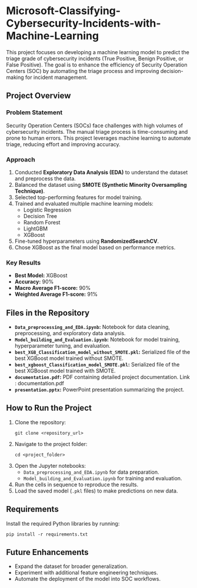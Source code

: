 # Microsoft-Classifying-Cybersecurity-Incidents-with-Machine-Learning


This project focuses on developing a machine learning model to predict the triage grade of cybersecurity incidents (True Positive, Benign Positive, or False Positive). The goal is to enhance the efficiency of Security Operation Centers (SOC) by automating the triage process and improving decision-making for incident management.

## Project Overview

### Problem Statement
Security Operation Centers (SOCs) face challenges with high volumes of cybersecurity incidents. The manual triage process is time-consuming and prone to human errors. This project leverages machine learning to automate triage, reducing effort and improving accuracy.

### Approach
1. Conducted **Exploratory Data Analysis (EDA)** to understand the dataset and preprocess the data.
2. Balanced the dataset using **SMOTE (Synthetic Minority Oversampling Technique)**.
3. Selected top-performing features for model training.
4. Trained and evaluated multiple machine learning models:
   - Logistic Regression
   - Decision Tree
   - Random Forest
   - LightGBM
   - XGBoost
5. Fine-tuned hyperparameters using **RandomizedSearchCV**.
6. Chose XGBoost as the final model based on performance metrics.

### Key Results
- **Best Model:** XGBoost
- **Accuracy:** 90%
- **Macro Average F1-score:** 90%
- **Weighted Average F1-score:** 91%

## Files in the Repository

- **`Data_preprocessing_and_EDA.ipynb`:** Notebook for data cleaning, preprocessing, and exploratory data analysis.
- **`Model_building_and_Evaluation.ipynb`:** Notebook for model training, hyperparameter tuning, and evaluation.
- **`best_XGB_Classification_model_without_SMOTE.pkl`:** Serialized file of the best XGBoost model trained without SMOTE.
- **`best_xgboost_Classification_model_SMOTE.pkl`:** Serialized file of the best XGBoost model trained with SMOTE.
- **`documentation.pdf`:** PDF containing detailed project documentation. Link : documentation.pdf
- **`presentation.pptx`:** PowerPoint presentation summarizing the project.

## How to Run the Project

1. Clone the repository:
   ```
   git clone <repository_url>
   ```
2. Navigate to the project folder:
   ```
   cd <project_folder>
   ```
3. Open the Jupyter notebooks:
   - `Data_preprocessing_and_EDA.ipynb` for data preparation.
   - `Model_building_and_Evaluation.ipynb` for training and evaluation.
4. Run the cells in sequence to reproduce the results.
5. Load the saved model (`.pkl` files) to make predictions on new data.

## Requirements

Install the required Python libraries by running:
```
pip install -r requirements.txt
```

## Future Enhancements

- Expand the dataset for broader generalization.
- Experiment with additional feature engineering techniques.
- Automate the deployment of the model into SOC workflows.


